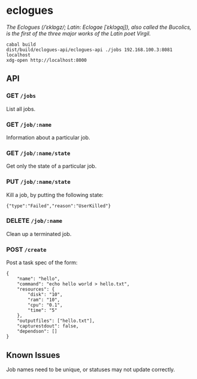 eclogues
========

*The Eclogues (/ˈɛklɒɡz/; Latin: Eclogae [ˈɛklɔɡaj]), also called the Bucolics, is the first of the three major works of the Latin poet Virgil.*

```
cabal build
dist/build/eclogues-api/eclogues-api ./jobs 192.168.100.3:8081 localhost
xdg-open http://localhost:8000
```

API
---

### GET `/jobs`
List all jobs.

### GET `/job/:name`
Information about a particular job.

### GET `/job/:name/state`
Get only the state of a particular job.

### PUT `/job/:name/state`
Kill a job, by putting the following state:

```
{"type":"Failed","reason":"UserKilled"}
```

### DELETE `/job/:name`
Clean up a terminated job.

### POST `/create`
Post a task spec of the form:

```
{
    "name": "hello",
    "command": "echo hello world > hello.txt",
    "resources": {
        "disk": "10",
        "ram": "10",
        "cpu": "0.1",
        "time": "5"
    },
    "outputfiles": ["hello.txt"],
    "capturestdout": false,
    "dependson": []
}
```

Known Issues
------------
Job names need to be unique, or statuses may not update correctly.
